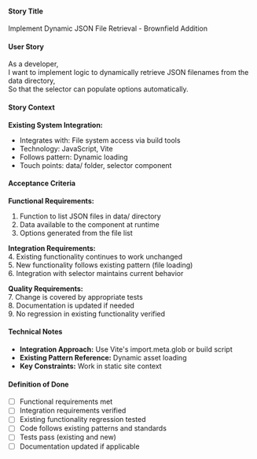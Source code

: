 #### Story Title

Implement Dynamic JSON File Retrieval - Brownfield Addition

#### User Story

As a developer,  
I want to implement logic to dynamically retrieve JSON filenames from the data directory,  
So that the selector can populate options automatically.

#### Story Context

**Existing System Integration:**

- Integrates with: File system access via build tools
- Technology: JavaScript, Vite
- Follows pattern: Dynamic loading
- Touch points: data/ folder, selector component

#### Acceptance Criteria

**Functional Requirements:**

1. Function to list JSON files in data/ directory
2. Data available to the component at runtime
3. Options generated from the file list

**Integration Requirements:**  
4. Existing functionality continues to work unchanged  
5. New functionality follows existing pattern (file loading)  
6. Integration with selector maintains current behavior

**Quality Requirements:**  
7. Change is covered by appropriate tests  
8. Documentation is updated if needed  
9. No regression in existing functionality verified

#### Technical Notes

- **Integration Approach:** Use Vite's import.meta.glob or build script
- **Existing Pattern Reference:** Dynamic asset loading
- **Key Constraints:** Work in static site context

#### Definition of Done

- [ ] Functional requirements met
- [ ] Integration requirements verified
- [ ] Existing functionality regression tested
- [ ] Code follows existing patterns and standards
- [ ] Tests pass (existing and new)
- [ ] Documentation updated if applicable